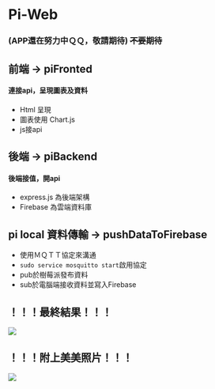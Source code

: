 # Pi-Web 
### (APP還在努力中ＱＱ，敬請期待) ~~不要期待~~


## 前端 -> piFronted
#### 連接api，呈現圖表及資料
- Html 呈現
- 圖表使用 Chart.js
- js接api

## 後端 -> piBackend
#### 後端接值，開api 
- express.js 為後端架構
- Firebase 為雲端資料庫

## pi local 資料傳輸 -> pushDataToFirebase
- 使用ＭＱＴＴ協定來溝通
- `sudo service mosquitto start`啟用協定
- pub於樹莓派發布資料
- sub於電腦端接收資料並寫入Firebase

## ！！！最終結果！！！
![](https://i.imgur.com/GvQD17z.png)

## ！！！附上美美照片！！！
![](https://i.imgur.com/HcsPsaM.png)
